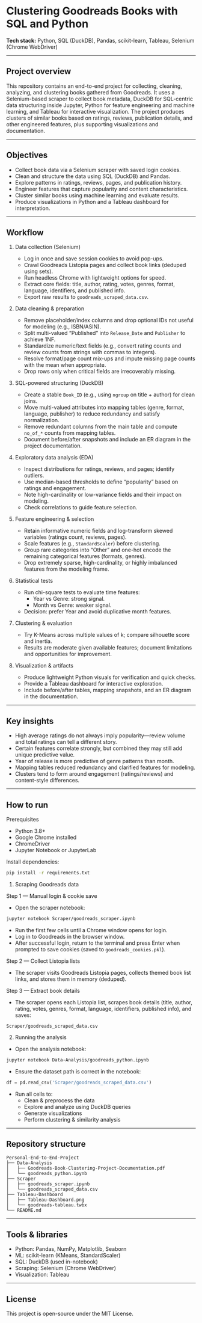 # Clustering Goodreads Books with SQL and Python
**Tech stack:** Python, SQL (DuckDB), Pandas, scikit-learn, Tableau, Selenium (Chrome WebDriver)

---

## Project overview

This repository contains an end-to-end project for collecting, cleaning, analyzing, and clustering books gathered from Goodreads. It uses a Selenium-based scraper to collect book metadata, DuckDB for SQL-centric data structuring inside Jupyter, Python for feature engineering and machine learning, and Tableau for interactive visualization. The project produces clusters of similar books based on ratings, reviews, publication details, and other engineered features, plus supporting visualizations and documentation.

---

## Objectives

- Collect book data via a Selenium scraper with saved login cookies.
- Clean and structure the data using SQL (DuckDB) and Pandas.
- Explore patterns in ratings, reviews, pages, and publication history.
- Engineer features that capture popularity and content characteristics.
- Cluster similar books using machine learning and evaluate results.
- Produce visualizations in Python and a Tableau dashboard for interpretation.

---

## Workflow

1. Data collection (Selenium)
   - Log in once and save session cookies to avoid pop-ups.
   - Crawl Goodreads Listopia pages and collect book links (deduped using sets).
   - Run headless Chrome with lightweight options for speed.
   - Extract core fields: title, author, rating, votes, genres, format, language, identifiers, and published info.
   - Export raw results to `goodreads_scraped_data.csv`.

2. Data cleaning & preparation
   - Remove placeholder/index columns and drop optional IDs not useful for modeling (e.g., ISBN/ASIN).
   - Split multi-valued “Published” into `Release_Date` and `Publisher` to achieve 1NF.
   - Standardize numeric/text fields (e.g., convert rating counts and review counts from strings with commas to integers).
   - Resolve format/page count mix-ups and impute missing page counts with the mean when appropriate.
   - Drop rows only when critical fields are irrecoverably missing.

3. SQL-powered structuring (DuckDB)
   - Create a stable `Book_ID` (e.g., using `ngroup` on title + author) for clean joins.
   - Move multi-valued attributes into mapping tables (genre, format, language, publisher) to reduce redundancy and satisfy normalization.
   - Remove redundant columns from the main table and compute `no_of_*` counts from mapping tables.
   - Document before/after snapshots and include an ER diagram in the project documentation.

4. Exploratory data analysis (EDA)
   - Inspect distributions for ratings, reviews, and pages; identify outliers.
   - Use median-based thresholds to define “popularity” based on ratings and engagement.
   - Note high-cardinality or low-variance fields and their impact on modeling.
   - Check correlations to guide feature selection.

5. Feature engineering & selection
   - Retain informative numeric fields and log-transform skewed variables (ratings count, reviews, pages).
   - Scale features (e.g., `StandardScaler`) before clustering.
   - Group rare categories into “Other” and one-hot encode the remaining categorical features (formats, genres).
   - Drop extremely sparse, high-cardinality, or highly imbalanced features from the modeling frame.

6. Statistical tests
   - Run chi-square tests to evaluate time features:
     - Year vs Genre: strong signal.
     - Month vs Genre: weaker signal.
   - Decision: prefer Year and avoid duplicative month features.

7. Clustering & evaluation
   - Try K-Means across multiple values of k; compare silhouette score and inertia.
   - Results are moderate given available features; document limitations and opportunities for improvement.

8. Visualization & artifacts
   - Produce lightweight Python visuals for verification and quick checks.
   - Provide a Tableau dashboard for interactive exploration.
   - Include before/after tables, mapping snapshots, and an ER diagram in the documentation.

---

## Key insights

- High average ratings do not always imply popularity—review volume and total ratings can tell a different story.
- Certain features correlate strongly, but combined they may still add unique predictive value.
- Year of release is more predictive of genre patterns than month.
- Mapping tables reduced redundancy and clarified features for modeling.
- Clusters tend to form around engagement (ratings/reviews) and content-style differences.

---

## How to run

Prerequisites
- Python 3.8+
- Google Chrome installed
- ChromeDriver
- Jupyter Notebook or JupyterLab

Install dependencies:
```bash
pip install -r requirements.txt
```

1) Scraping Goodreads data

Step 1 — Manual login & cookie save

- Open the scraper notebook:
```bash
jupyter notebook Scraper/goodreads_scraper.ipynb
```
- Run the first few cells until a Chrome window opens for login.
- Log in to Goodreads in the browser window.
- After successful login, return to the terminal and press Enter when prompted to save cookies (saved to `goodreads_cookies.pkl`).

Step 2 — Collect Listopia lists

- The scraper visits Goodreads Listopia pages, collects themed book list links, and stores them in memory (deduped).

Step 3 — Extract book details

- The scraper opens each Listopia list, scrapes book details (title, author, rating, votes, genres, format, language, identifiers, published info), and saves:
```text
Scraper/goodreads_scraped_data.csv
```

2) Running the analysis

- Open the analysis notebook:
```bash
jupyter notebook Data-Analysis/goodreads_python.ipynb
```
- Ensure the dataset path is correct in the notebook:
```python
df = pd.read_csv('Scraper/goodreads_scraped_data.csv')
```
- Run all cells to:
  - Clean & preprocess the data
  - Explore and analyze using DuckDB queries
  - Generate visualizations
  - Perform clustering & similarity analysis

---

## Repository structure

```
Personal-End-to-End-Project
├── Data-Analysis
│   ├── Goodreads-Book-Clustering-Project-Documentation.pdf
│   └── goodreads_python.ipynb
├── Scraper
│   ├── goodreads_scraper.ipynb
│   └── goodreads_scraped_data.csv
├── Tableau-Dashboard
│   ├── Tableau-Dashboard.png
│   └── goodreads-tableau.twbx
└── README.md
```

---

## Tools & libraries

- Python: Pandas, NumPy, Matplotlib, Seaborn
- ML: scikit-learn (KMeans, StandardScaler)
- SQL: DuckDB (used in-notebook)
- Scraping: Selenium (Chrome WebDriver)
- Visualization: Tableau

---

## License

This project is open-source under the MIT License.
